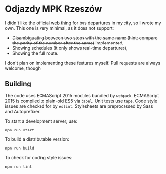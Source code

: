 # Odjazdy MPK Rzeszów

I didn't like the official [web thing](http://einfo.erzeszow.pl/) for bus
departures in my city, so I wrote my own. This one is very minimal, as it does
not support:

-   ~~Disambiguating between two stops with the same name (hint: compare the
    parity of the number after the name)~~ implemented,
-   Showing schedules (it only shows real-time departures),
-   Showing the full route.

I don't plan on implementing these features myself. Pull requests are always
welcome, though.

## Building

The code uses ECMAScript 2015 modules bundled by `webpack`. ECMAScript 2015 is
compiled to plain-old ES5 via `babel`. Unit tests use `tape`. Code style issues
are checked for by `eslint`. Stylesheets are preprocessed by Sass and
Autoprefixer.

To start a development server, use:

```
npm run start
```

To build a distributable version:

```
npm run build
```

To check for coding style issues:

```
npm run lint
```
